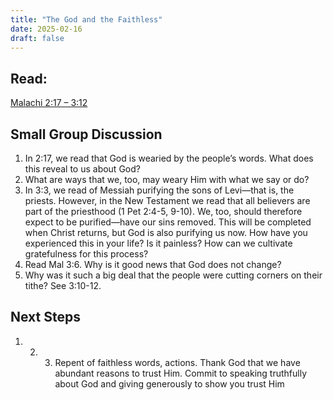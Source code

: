 ```yaml
---
title: "The God and the Faithless"
date: 2025-02-16
draft: false
---
```


## Read:
[Malachi 2:17 – 3:12](https://www.bible.com/bible/59/DEU.1.ESV)

## Small Group Discussion
1. In 2:17, we read that God is wearied by the people’s words. What does this reveal to us
about God?
2. What are ways that we, too, may weary Him with what we say or do?
3. In 3:3, we read of Messiah purifying the sons of Levi—that is, the priests. However, in the
New Testament we read that all believers are part of the priesthood (1 Pet 2:4-5, 9-10). We,
too, should therefore expect to be purified—have our sins removed. This will be completed
when Christ returns, but God is also purifying us now. How have you experienced this in
your life? Is it painless? How can we cultivate gratefulness for this process?
4. Read Mal 3:6. Why is it good news that God does not change?
5. Why was it such a big deal that the people were cutting corners on their tithe? See 3:10-12.

## Next Steps
1. 2. 3. Repent of faithless words, actions.
Thank God that we have abundant reasons to trust Him.
Commit to speaking truthfully about God and giving generously to show you trust Him